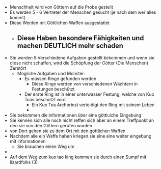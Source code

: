 - Menschheit wird von Göttern auf die Probe gestellt
- Es werden 5 - 6 Vertreter der Menschen gesucht (je nach dem wer alles kommt)
- Diese Werden mit Göttlichen Waffen ausgestattet
	- Diese Haben besondere Fähigkeiten und machen DEUTLICH mehr schaden
		-
- Sie werden 5 Verschiedene Aufgaben gestellt bekommen und wenn sie diese nicht schaffen, wird die Schöpfung der Götter (Die Menschen) Zerstört
	- Mögliche Aufgaben und Monster:
		- Es müssen Ringe gefunden werden
			- Diese Ringe werden von verschiedenen Wächtern in Festungen beschützt
		- Der erste Ring ist in einer unterwasser Festung, welche von Kuo Toas beschützt wird
			- Ein Kuo Toa Archpriest verteidigt den Ring mit seinem Leben
			-
- Sie bekommen die informationen über eine göttluiche Eingebung
- Sie kennen sich alle noch nicht reffen sich aber an einem Treffpunkt an den sie von den Göttern gerufen wurden
- von Dort gehen sie zu dem Ort mit den göttlichen Waffen
- Nachdem alle ein Waffe haben kriegen sie eine eine weiter eingebung mit informationen
	- Sie brauchen einen Weg um
-
- Auf dem Weg zum kuo tao king kommen sie durch einen Sumpf mit lizardfolks (3)